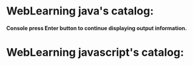 # WebLearning java's catalog:
#### Console press Enter button to continue displaying output information.
#### 
# WebLearning javascript's catalog:
